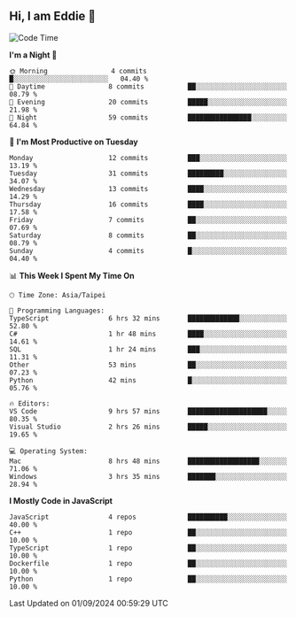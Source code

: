 ## Hi, I am Eddie 👋

<!--START_SECTION:waka-->
![Code Time](http://img.shields.io/badge/Code%20Time-304%20hrs%2044%20mins-blue)

**I'm a Night 🦉** 

```text
🌞 Morning                4 commits           █░░░░░░░░░░░░░░░░░░░░░░░░   04.40 % 
🌆 Daytime                8 commits           ██░░░░░░░░░░░░░░░░░░░░░░░   08.79 % 
🌃 Evening                20 commits          █████░░░░░░░░░░░░░░░░░░░░   21.98 % 
🌙 Night                  59 commits          ████████████████░░░░░░░░░   64.84 % 
```
📅 **I'm Most Productive on Tuesday** 

```text
Monday                   12 commits          ███░░░░░░░░░░░░░░░░░░░░░░   13.19 % 
Tuesday                  31 commits          █████████░░░░░░░░░░░░░░░░   34.07 % 
Wednesday                13 commits          ████░░░░░░░░░░░░░░░░░░░░░   14.29 % 
Thursday                 16 commits          ████░░░░░░░░░░░░░░░░░░░░░   17.58 % 
Friday                   7 commits           ██░░░░░░░░░░░░░░░░░░░░░░░   07.69 % 
Saturday                 8 commits           ██░░░░░░░░░░░░░░░░░░░░░░░   08.79 % 
Sunday                   4 commits           █░░░░░░░░░░░░░░░░░░░░░░░░   04.40 % 
```


📊 **This Week I Spent My Time On** 

```text
🕑︎ Time Zone: Asia/Taipei

💬 Programming Languages: 
TypeScript               6 hrs 32 mins       █████████████░░░░░░░░░░░░   52.80 % 
C#                       1 hr 48 mins        ████░░░░░░░░░░░░░░░░░░░░░   14.61 % 
SQL                      1 hr 24 mins        ███░░░░░░░░░░░░░░░░░░░░░░   11.31 % 
Other                    53 mins             ██░░░░░░░░░░░░░░░░░░░░░░░   07.23 % 
Python                   42 mins             █░░░░░░░░░░░░░░░░░░░░░░░░   05.76 % 

🔥 Editors: 
VS Code                  9 hrs 57 mins       ████████████████████░░░░░   80.35 % 
Visual Studio            2 hrs 26 mins       █████░░░░░░░░░░░░░░░░░░░░   19.65 % 

💻 Operating System: 
Mac                      8 hrs 48 mins       ██████████████████░░░░░░░   71.06 % 
Windows                  3 hrs 35 mins       ███████░░░░░░░░░░░░░░░░░░   28.94 % 
```

**I Mostly Code in JavaScript** 

```text
JavaScript               4 repos             ██████████░░░░░░░░░░░░░░░   40.00 % 
C++                      1 repo              ██░░░░░░░░░░░░░░░░░░░░░░░   10.00 % 
TypeScript               1 repo              ██░░░░░░░░░░░░░░░░░░░░░░░   10.00 % 
Dockerfile               1 repo              ██░░░░░░░░░░░░░░░░░░░░░░░   10.00 % 
Python                   1 repo              ██░░░░░░░░░░░░░░░░░░░░░░░   10.00 % 
```




 Last Updated on 01/09/2024 00:59:29 UTC
<!--END_SECTION:waka-->
